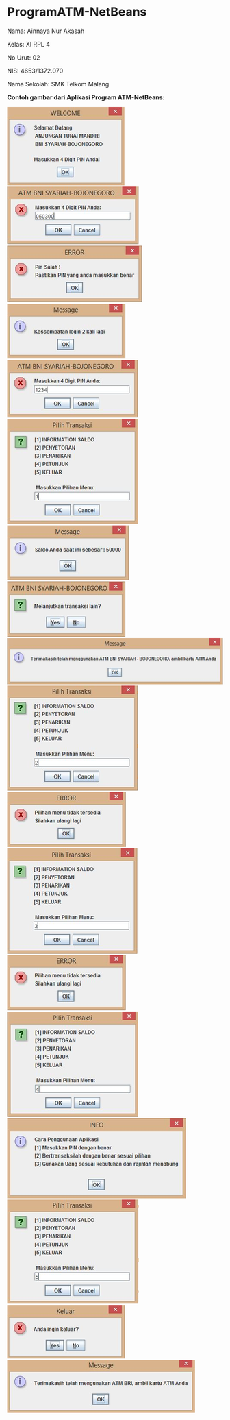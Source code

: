 # ProgramATM-NetBeans
Nama: Ainnaya Nur Akasah

Kelas: XI RPL 4

No Urut: 02

NIS: 4653/1372.070

Nama Sekolah: SMK Telkom Malang

**Contoh gambar dari Aplikasi Program ATM-NetBeans:**

![1](https://github.com/Ainnaya/ProgramATM-NetBeans/blob/61c919a98c2675b7512db784468a1123589f0cec/1.JPG)
![2](https://github.com/Ainnaya/ProgramATM-NetBeans/blob/61c919a98c2675b7512db784468a1123589f0cec/2.JPG)
![3](https://github.com/Ainnaya/ProgramATM-NetBeans/blob/61c919a98c2675b7512db784468a1123589f0cec/3.JPG)
![4](https://github.com/Ainnaya/ProgramATM-NetBeans/blob/61c919a98c2675b7512db784468a1123589f0cec/4.JPG)
![5](https://github.com/Ainnaya/ProgramATM-NetBeans/blob/61c919a98c2675b7512db784468a1123589f0cec/5.JPG)
![6](https://github.com/Ainnaya/ProgramATM-NetBeans/blob/61c919a98c2675b7512db784468a1123589f0cec/6.JPG)
![7](https://github.com/Ainnaya/ProgramATM-NetBeans/blob/61c919a98c2675b7512db784468a1123589f0cec/7.JPG)
![8](https://github.com/Ainnaya/ProgramATM-NetBeans/blob/61c919a98c2675b7512db784468a1123589f0cec/8.JPG)
![9](https://github.com/Ainnaya/ProgramATM-NetBeans/blob/61c919a98c2675b7512db784468a1123589f0cec/9.JPG)
![10](https://github.com/Ainnaya/ProgramATM-NetBeans/blob/61c919a98c2675b7512db784468a1123589f0cec/10.JPG)
![11](https://github.com/Ainnaya/ProgramATM-NetBeans/blob/61c919a98c2675b7512db784468a1123589f0cec/11.JPG)
![12](https://github.com/Ainnaya/ProgramATM-NetBeans/blob/61c919a98c2675b7512db784468a1123589f0cec/12.JPG)
![13](https://github.com/Ainnaya/ProgramATM-NetBeans/blob/61c919a98c2675b7512db784468a1123589f0cec/13.JPG)
![14](https://github.com/Ainnaya/ProgramATM-NetBeans/blob/61c919a98c2675b7512db784468a1123589f0cec/14.JPG)
![15](https://github.com/Ainnaya/ProgramATM-NetBeans/blob/61c919a98c2675b7512db784468a1123589f0cec/15.JPG)
![16](https://github.com/Ainnaya/ProgramATM-NetBeans/blob/61c919a98c2675b7512db784468a1123589f0cec/16.JPG)
![17](https://github.com/Ainnaya/ProgramATM-NetBeans/blob/61c919a98c2675b7512db784468a1123589f0cec/17.JPG)
![18](https://github.com/Ainnaya/ProgramATM-NetBeans/blob/61c919a98c2675b7512db784468a1123589f0cec/18.JPG)
